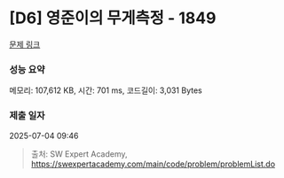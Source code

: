 # [D6] 영준이의 무게측정 - 1849 

[문제 링크](https://swexpertacademy.com/main/code/problem/problemDetail.do?contestProbId=AV5LeQJqDpwDFAXc) 

### 성능 요약

메모리: 107,612 KB, 시간: 701 ms, 코드길이: 3,031 Bytes

### 제출 일자

2025-07-04 09:46



> 출처: SW Expert Academy, https://swexpertacademy.com/main/code/problem/problemList.do